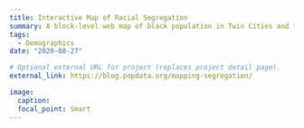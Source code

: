 ```yaml
---
title: Interactive Map of Racial Segregation
summary: A block-level web map of black population in Twin Cities and the long-term effects of racial covenants
tags:
  - Demographics
date: "2020-08-27"

# Optional external URL for project (replaces project detail page).
external_link: https://blog.popdata.org/mapping-segregation/

image:
  caption: 
  focal_point: Smart
---
```

